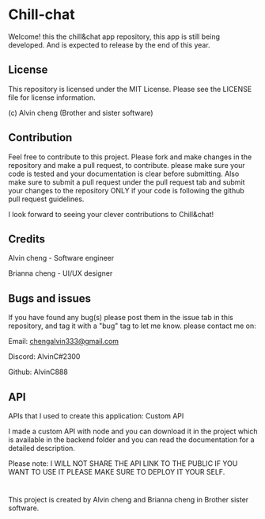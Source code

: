 # Chill-chat

Welcome! this the chill&chat app repository, this app is still being developed. And is expected to release by the end of this year.

## License

This repository is licensed under the MIT License. Please see the LICENSE file for license information.

(c) Alvin cheng (Brother and sister software)

## Contribution

Feel free to contribute to this project. Please fork and make changes in the repository and make a pull request, to contribute.
please make sure your code is tested and your documentation is clear before submitting. Also make sure to submit a pull request under the pull request tab and submit your changes to the repository ONLY if your code is following the github pull request guidelines.

I look forward to seeing your clever contributions to Chill&chat!

## Credits

Alvin cheng - Software engineer

Brianna cheng - UI/UX designer

## Bugs and issues

If you have found any bug(s) please post them in the issue tab in this repository, and tag it with a "bug" tag to let me know. please contact me on:

Email:
chengalvin333@gmail.com

Discord:
AlvinC#2300

Github:
AlvinC888

## API

APIs that I used to create this application:
Custom API

I made a custom API with node and you can download it in the project which is available in the backend folder and you can read the documentation for a detailed description.

Please note: I WILL NOT SHARE THE API LINK TO THE PUBLIC IF YOU WANT TO USE IT PLEASE MAKE SURE TO DEPLOY IT YOUR SELF.

#

This project is created by Alvin cheng and Brianna cheng in Brother sister software.
